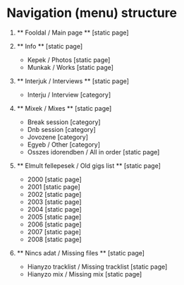 # Navigation (menu) structure

1. ** Fooldal / Main page ** [static page]

2. ** Info ** [static page]
   + Kepek / Photos [static page]
   + Munkak / Works [static page]

3. ** Interjuk / Interviews ** [static page]
   + Interju / Interview [category]

4. ** Mixek / Mixes ** [static page]
   + Break session [category]
   + Dnb session [category]
   + Jovozene [category]
   + Egyeb / Other [category]
   + Osszes idorendben / All in order [static page]

5. ** Elmult fellepesek / Old gigs list ** [static page]
   + 2000 [static page]
   + 2001 [static page]
   + 2002 [static page]
   + 2003 [static page]
   + 2004 [static page]
   + 2005 [static page]
   + 2006 [static page]
   + 2007 [static page]
   + 2008 [static page]

6. ** Nincs adat / Missing files ** [static page]
   + Hianyzo tracklist / Missing tracklist [static page]
   + Hianyzo mix / Missing mix [static page]